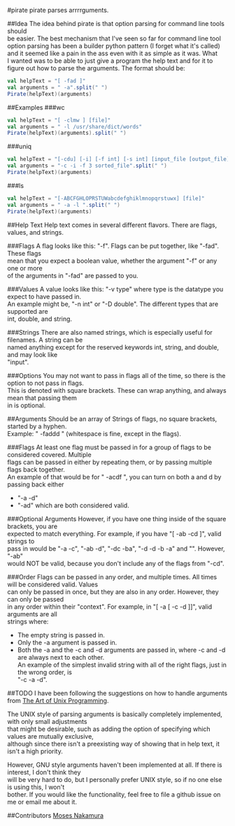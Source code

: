 #pirate
pirate parses arrrrguments.

##Idea
The idea behind pirate is that option parsing for command line tools should  
be easier.  The best mechanism that I've seen so far for command line tool  
option parsing has been a builder python pattern (I forget what it's called)  
and it seemed like a pain in the ass even with it as simple as it was.  What  
I wanted was to be able to just give a program the help text and for it to  
figure out how to parse the arguments.  The format should be:

```scala
val helpText = "[ -fad ]"
val arguments = " -a".split(" ")
Pirate(helpText)(arguments)
```

##Examples
###wc
```scala
val helpText = "[ -clmw ] [file]"
val arguments = " -l /usr/share/dict/words"
Pirate(helpText)(arguments).split(" ")
```

###uniq
```scala
val helpText = "[-cdu] [-i] [-f int] [-s int] [input_file [output_file]]"
val arguments = "-c -i -f 3 sorted_file".split(" ")
Pirate(helpText)(arguments)
```

###ls
```scala
val helpText = "[-ABCFGHLOPRSTUWabcdefghiklmnopqrstuwx] [file]"
val arguments = " -a -l ".split(" ")
Pirate(helpText)(arguments)
```


##Help Text
Help text comes in several different flavors.  There are flags, values, and strings.  

###Flags
A flag looks like this: "-f".  Flags can be put together, like "-fad".  These flags  
mean that you expect a boolean value, whether the argument "-f" or any one or more  
of the arguments in "-fad" are passed to you.

###Values
A value looks like this: "-v type" where type is the datatype you expect to have passed in.  
An example might be, "-n int" or "-D double".  The different types that are supported are  
int, double, and string.

###Strings
There are also named strings, which is especially useful for filenames.  A string can be  
named anything except for the reserved keywords int, string, and double, and may look like  
"input".

###Options
You may not want to pass in flags all of the time, so there is the option to not pass in flags.  
This is denoted with square brackets.  These can wrap anything, and always mean that passing them  
in is optional.

##Arguments
Should be an array of Strings of flags, no square brackets, started by a hyphen.  
Example: " -faddd " (whitespace is fine, except in the flags).

###Flags
At least one flag must be passed in for a group of flags to be considered covered.  Multiple  
flags can be passed in either by repeating them, or by passing multiple flags back together.  
An example of that would be for " -acdf ", you can turn on both a and d by passing back either  
* "-a -d"
* "-ad"
which are both considered valid.

###Optional Arguments
However, if you have one thing inside of the square brackets, you are  
expected to match everything.  For example, if you have "[ -ab -cd ]", valid strings to  
pass in would be "-a -c",  "-ab -d", "-dc -ba", "-d -d -b -a" and "".  However, "-ab"  
would NOT be valid, because you don't include any of the flags from "-cd".

###Order
Flags can be passed in any order, and multiple times.  All times will be considered valid.  Values  
can only be passed in once, but they are  also in any order.  However, they can only be passed  
in any order within their "context".  For example, in "[ -a [ -c -d ]]", valid arguments are all  
strings where:
* The empty string is passed in.
* Only the -a argument is passed in.
* Both the -a and the -c and -d arguments are passed in, where -c and -d are always next to each other.  
An example of the simplest invalid string with all of the right flags, just in the wrong order, is  
"-c -a -d".

##TODO
I have been following the suggestions on how to handle arguments from [The Art of Unix Programming](http://www.faqs.org/docs/artu/ch10s05.html).  
  
The UNIX style of parsing arguments is basically completely implemented, with only small adjustments  
that might be desirable, such as adding the option of specifying which values are mutually exclusive,  
although since there isn't a preexisting way of showing that in help text, it isn't a high priority.  
  
However, GNU style arguments haven't been implemented at all.  If there is interest, I don't think they  
will be very hard to do, but I personally prefer UNIX style, so if no one else is using this, I won't  
bother.  If you would like the functionality, feel free to file a github issue on me or email me about it.

##Contributors
[Moses Nakamura](http://github.com/mosesn)